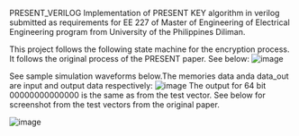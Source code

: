 PRESENT_VERILOG
Implementation of PRESENT KEY algorithm in verilog submitted as requirements for EE 227 of Master of Engineering of Electrical Engineering program from University of the Philippines Diliman.

This project follows the following state machine for the encryption process. It follows the original process of the PRESENT paper. See below:
![image](https://github.com/rrquizon1/PRESENT_VERILOG/assets/70574862/a1561c93-2a49-44b9-9ff3-be47665c12cb)

See sample simulation waveforms below.The memories data anda data_out are input and output data respectively:
![image](https://github.com/rrquizon1/PRESENT_VERILOG/assets/70574862/52f9c600-6efc-45ce-b198-63ea29d5107b)
The output for 64 bit 00000000000000 is the same as from the test vector. See below for screenshot from the test vectors from the original paper.

![image](https://github.com/rrquizon1/PRESENT_VERILOG/assets/70574862/aa1c126f-3575-43b4-9e65-567586e78bad)
